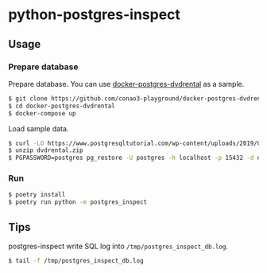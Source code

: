 # python-postgres-inspect

## Usage

### Prepare database

Prepare database. You can use [docker-postgres-dvdrental](https://github.com/conao3-playground/docker-postgres-dvdrental) as a sample.

```bash
$ git clone https://github.com/conao3-playground/docker-postgres-dvdrental.git
$ cd docker-postgres-dvdrental
$ docker-compose up
```

Load sample data.

```bash
$ curl -LO https://www.postgresqltutorial.com/wp-content/uploads/2019/05/dvdrental.zip
$ unzip dvdrental.zip
$ PGPASSWORD=postgres pg_restore -U postgres -h localhost -p 15432 -d dvdrental dvdrental.tar
```

### Run

```bash
$ poetry install
$ poetry run python -m postgres_inspect
```

## Tips

postgres-inspect write SQL log into `/tmp/postgres_inspect_db.log`.

```bash
$ tail -f /tmp/postgres_inspect_db.log
```
